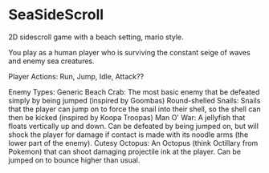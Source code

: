 # SeaSideScroll

2D sidescroll game with a beach setting, mario style. 

You play as a human player who is surviving the constant seige of waves
and enemy sea creatures. 

Player Actions: 
	Run, Jump, Idle, Attack??
	
Enemy Types:
	Generic Beach Crab: The most basic enemy that be defeated simply by being jumped (inspired by Goombas)
	Round-shelled Snails: Snails that the player can jump on to force the snail into their shell, so the shell can then be kicked (inspired by Koopa Troopas)
	Man O' War: A jellyfish that floats vertically up and down. Can be defeated by being jumped on, but will shock the player for damage if contact is made with its noodle arms (the lower part of the enemy).
	Cutesy Octopus: An Octopus (think Octillary from Pokemon) that can shoot damaging projectile ink at the player.
Can be jumped on to bounce higher than usual.
